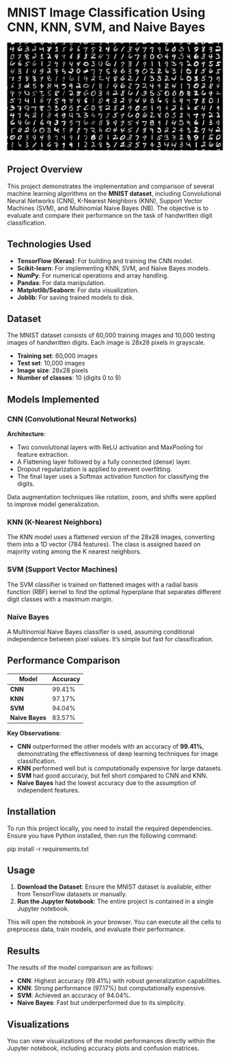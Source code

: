# MNIST Image Classification Using CNN, KNN, SVM, and Naive Bayes


<img src="header.png" alt="TOC" style="width: auto; max-width: 100%;">


## Project Overview

This project demonstrates the implementation and comparison of several machine learning algorithms on the **MNIST dataset**, including Convolutional Neural Networks (CNN), K-Nearest Neighbors (KNN), Support Vector Machines (SVM), and Multinomial Naive Bayes (NB). The objective is to evaluate and compare their performance on the task of handwritten digit classification.

## Technologies Used

* **TensorFlow (Keras)**: For building and training the CNN model.
* **Scikit-learn**: For implementing KNN, SVM, and Naive Bayes models.
* **NumPy**: For numerical operations and array handling.
* **Pandas**: For data manipulation.
* **Matplotlib/Seaborn**: For data visualization.
* **Joblib**: For saving trained models to disk.

## Dataset

The MNIST dataset consists of 60,000 training images and 10,000 testing images of handwritten digits. Each image is 28x28 pixels in grayscale.

* **Training set**: 60,000 images
* **Test set**: 10,000 images
* **Image size**: 28x28 pixels
* **Number of classes**: 10 (digits 0 to 9)

## Models Implemented

### CNN (Convolutional Neural Networks)

**Architecture**:
* Two convolutional layers with ReLU activation and MaxPooling for feature extraction.
* A Flattening layer followed by a fully connected (dense) layer.
* Dropout regularization is applied to prevent overfitting.
* The final layer uses a Softmax activation function for classifying the digits.

Data augmentation techniques like rotation, zoom, and shifts were applied to improve model generalization.

### KNN (K-Nearest Neighbors)

The KNN model uses a flattened version of the 28x28 images, converting them into a 1D vector (784 features). The class is assigned based on majority voting among the K nearest neighbors.

### SVM (Support Vector Machines)

The SVM classifier is trained on flattened images with a radial basis function (RBF) kernel to find the optimal hyperplane that separates different digit classes with a maximum margin.

### Naive Bayes

A Multinomial Naive Bayes classifier is used, assuming conditional independence between pixel values. It’s simple but fast for classification.

## Performance Comparison

| Model          | Accuracy   |
|----------------|------------|
| **CNN**        | 99.41%     |
| **KNN**        | 97.17%     |
| **SVM**        | 94.04%     |
| **Naive Bayes**| 83.57%     |

**Key Observations**:
* **CNN** outperformed the other models with an accuracy of **99.41%**, demonstrating the effectiveness of deep learning techniques for image classification.
* **KNN** performed well but is computationally expensive for large datasets.
* **SVM** had good accuracy, but fell short compared to CNN and KNN.
* **Naive Bayes** had the lowest accuracy due to the assumption of independent features.

## Installation

To run this project locally, you need to install the required dependencies. Ensure you have Python installed, then run the following command:

pip install -r requirements.txt


## Usage

1. **Download the Dataset**: Ensure the MNIST dataset is available, either from TensorFlow datasets or manually.
2. **Run the Jupyter Notebook**: The entire project is contained in a single Jupyter notebook.


This will open the notebook in your browser. You can execute all the cells to preprocess data, train models, and evaluate their performance.

## Results

The results of the model comparison are as follows:

* **CNN**: Highest accuracy (99.41%) with robust generalization capabilities.
* **KNN**: Strong performance (97.17%) but computationally expensive.
* **SVM**: Achieved an accuracy of 94.04%.
* **Naive Bayes**: Fast but underperformed due to its simplicity.

## Visualizations

You can view visualizations of the model performances directly within the Jupyter notebook, including accuracy plots and confusion matrices.


